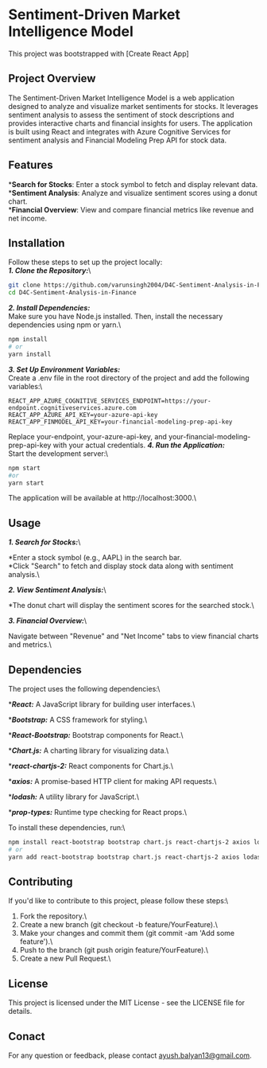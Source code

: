 # Sentiment-Driven Market Intelligence Model

This project was bootstrapped with [Create React App]

## Project Overview

The Sentiment-Driven Market Intelligence Model is a web application designed to analyze and visualize market sentiments for stocks. It leverages sentiment analysis to assess the sentiment of stock descriptions and provides interactive charts and financial insights for users. The application is built using React and integrates with Azure Cognitive Services for sentiment analysis and Financial Modeling Prep API for stock data.

## Features
***Search for Stocks**: Enter a stock symbol to fetch and display relevant data.\
***Sentiment Analysis**: Analyze and visualize sentiment scores using a donut chart.\
***Financial Overview**: View and compare financial metrics like revenue and net income.

## Installation
Follow these steps to set up the project locally:\
***1. Clone the Repository:***\
```bash
git clone https://github.com/varunsingh2004/D4C-Sentiment-Analysis-in-Finance.git
cd D4C-Sentiment-Analysis-in-Finance
```
***2. Install Dependencies:***\
Make sure you have Node.js installed. Then, install the necessary dependencies using npm or yarn.\
```bash
npm install
# or
yarn install
```
***3. Set Up Environment Variables:***\
Create a .env file in the root directory of the project and add the following variables:\
```plaintext
REACT_APP_AZURE_COGNITIVE_SERVICES_ENDPOINT=https://your-endpoint.cognitiveservices.azure.com
REACT_APP_AZURE_API_KEY=your-azure-api-key
REACT_APP_FINMODEL_API_KEY=your-financial-modeling-prep-api-key
```
Replace your-endpoint, your-azure-api-key, and your-financial-modeling-prep-api-key with your actual credentials.
***4. Run the Application:***\
Start the development server:\
```bash
npm start
#or
yarn start
```
The application will be available at http://localhost:3000.\

## Usage

***1. Search for Stocks:***\

*Enter a stock symbol (e.g., AAPL) in the search bar.\
*Click "Search" to fetch and display stock data along with sentiment analysis.\

***2. View Sentiment Analysis:***\

*The donut chart will display the sentiment scores for the searched stock.\

***3. Financial Overview:***\

Navigate between "Revenue" and "Net Income" tabs to view financial charts and metrics.\

## Dependencies

The project uses the following dependencies:\

****React:*** A JavaScript library for building user interfaces.\

****Bootstrap:*** A CSS framework for styling.\

****React-Bootstrap:*** Bootstrap components for React.\

****Chart.js:*** A charting library for visualizing data.\

****react-chartjs-2:*** React components for Chart.js.\

****axios:*** A promise-based HTTP client for making API requests.\

****lodash:*** A utility library for JavaScript.\

****prop-types:*** Runtime type checking for React props.\

To install these dependencies, run:\
```bash
npm install react-bootstrap bootstrap chart.js react-chartjs-2 axios lodash prop-types
# or
yarn add react-bootstrap bootstrap chart.js react-chartjs-2 axios lodash prop-types
```

## Contributing

If you'd like to contribute to this project, please follow these steps:\

1. Fork the repository.\
2. Create a new branch (git checkout -b feature/YourFeature).\
3. Make your changes and commit them (git commit -am 'Add some feature').\
4. Push to the branch (git push origin feature/YourFeature).\
5. Create a new Pull Request.\

## License

This project is licensed under the MIT License - see the LICENSE file for details.

## Conact

For any question or feedback, please contact ayush.balyan13@gmail.com.




